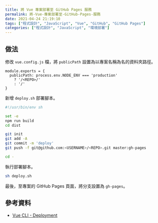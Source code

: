 ```yaml
---
title: 將 Vue 專案部署至 GitHub Pages 服務
permalink: 將-Vue-專案部署至-GitHub-Pages-服務
date: 2021-04-24 21:19:10
tags: ["程式設計", "JavaScript", "Vue", "GitHub", "GitHub Pages"]
categories: ["程式設計", "JavaScript", "環境部署"]
---
```


## 做法

修改 `vue.config.js` 檔，將 `publicPath` 設置為以專案名稱為名的資料夾路徑。

```JS
module.exports = {
  publicPath: process.env.NODE_ENV === 'production'
    ? '/<REPO>/'
    : '/'
}
```

新增 `deploy.sh` 部署腳本。

```BASH
#!/usr/bin/env sh

set -e
npm run build
cd dist

git init
git add -A
git commit -m 'deploy'
git push -f git@github.com:<USERNAME>/<REPO>.git master:gh-pages

cd -
```

執行部署腳本。

```BASH
sh deploy.sh
```

最後，至專案的 GitHub Pages 頁面，將分支設置為 `gh-pages`。

## 參考資料

- [Vue CLI - Deployment](https://cli.vuejs.org/guide/deployment.html#github-pages)
